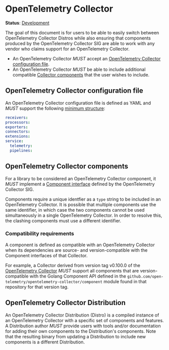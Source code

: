 <!--- Hugo front matter used to generate the website version of this page:
path_base_for_github_subdir:
  from: tmp/otel/specification/collector/_index.md
  to: collector/README.md
--->

# OpenTelemetry Collector

**Status**: [Development](../document-status.md)

The goal of this document is for users to be able to easily switch between
OpenTelemetry Collector Distros while also ensuring that components produced by
the OpenTelemetry Collector SIG are able to work with any vendor who claims
support for an OpenTelemetry Collector.

- An OpenTelemetry Collector _MUST_ accept an [OpenTelemetry Collector configuration
  file](#opentelemetry-collector-configuration-file).
- An OpenTelemetry Collector _MUST_ be able to include additional compatible
  [Collector components](#opentelemetry-collector-components) that
  the user wishes to include.

## OpenTelemetry Collector configuration file

An OpenTelemetry Collector configuration file is defined as YAML and _MUST_ support
the following [minimum structure](https://pkg.go.dev/go.opentelemetry.io/collector/otelcol#Config):

```yaml
receivers:
processors:
exporters:
connectors:
extensions:
service:
  telemetry:
  pipelines:
```

## OpenTelemetry Collector components

For a library to be considered an OpenTelemetry Collector component, it _MUST_
implement a [Component interface](https://pkg.go.dev/go.opentelemetry.io/collector/component#Component)
defined by the OpenTelemetry Collector SIG.

Components require a unique identfier as a `type` string to be included in an OpenTelemetry
Collector. It is possible that multiple components use the same identifier, in which
case the two components cannot be used simultaneously in a single OpenTelemetry Collector. In
order to resolve this, the clashing components must use a different identifier.

### Compatibility requirements

A component is defined as compatible with an OpenTelemetry Collector when its dependencies are
source- and version-compatible with the Component interfaces of that Collector.

For example, a Collector derived from version tag v0.100.0 of the [OpenTelemetry Collector](https://github.com/open-telemetry/opentelemetry-collector) _MUST_ support all components that
are version-compatible with the Golang Component API defined in the `github.com/open-telemetry/opentelemetry-collector/component` module found in that repository for that version tag.

## OpenTelemetry Collector Distribution

An OpenTelemetry Collector Distribution (Distro) is a compiled instance
of an OpenTelemetry Collector with a specific set of components and features. A
Distribution author _MUST_ provide users with tools and/or documentation for adding
their own components to the Distribution's components. Note that the resulting
binary from updating a Distribution to include new components
is a different Distribution.
